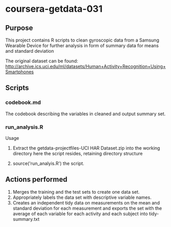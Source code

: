 # coursera-getdata-031

## Purpose

This project contains R scripts to clean gyroscopic data from a Samsung Wearable Device for further analysis in form of
summary data for means and standard deviation

The original dataset can be found: http://archive.ics.uci.edu/ml/datasets/Human+Activity+Recognition+Using+Smartphones

## Scripts

### codebook.md
The codebook describing the variables in cleaned and output summary set.

### run_analysis.R

Usage

  1. Extract the getdata-projectfiles-UCI HAR Dataset.zip into the working directory
    here the script resides, retaining directory structure

  2. source('run_analyis.R') the script.


Actions performed
-----------------
 1. Merges the training and the test sets to create one data set.
 2. Appropriately labels the data set with descriptive variable names.
 3. Creates an independent tidy data on measurements on the mean and standard deviation for each measurement
    and exports the set with the average of each variable for each activity and each subject into tidy-summary.txt
